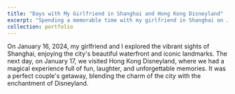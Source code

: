 ```yaml
---
title: "Days with My Girlfriend in Shanghai and Hong Kong Disneyland"
excerpt: "Spending a memorable time with my girlfriend in Shanghai on January 16-17, 2024.<br/><img src='/images/10.jpg'><br/><img src='/images/10_2.jpg'>"
collection: portfolio
---
```


On January 16, 2024, my girlfriend and I explored the vibrant sights of Shanghai, enjoying the city's beautiful waterfront and iconic landmarks. The next day, on January 17, we visited Hong Kong Disneyland, where we had a magical experience full of fun, laughter, and unforgettable memories. It was a perfect couple's getaway, blending the charm of the city with the enchantment of Disneyland.
